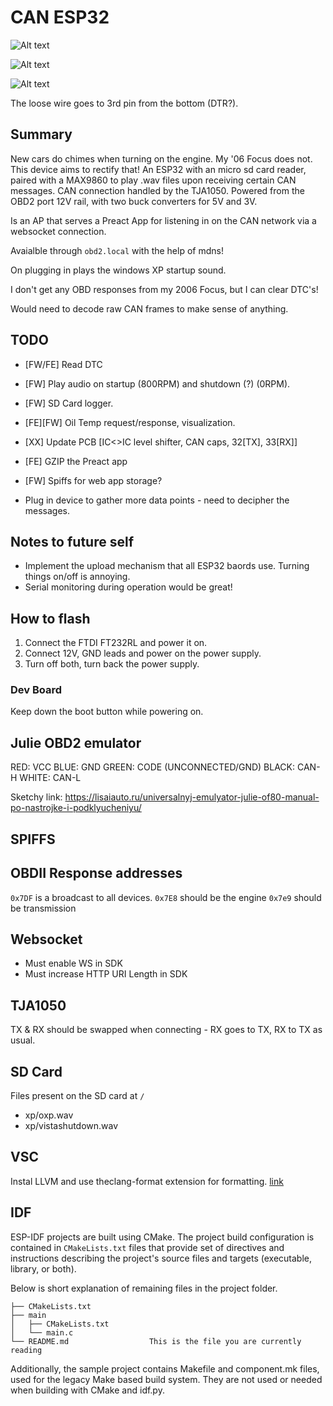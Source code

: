 # CAN ESP32

![Alt text](/pic.jpg)

![Alt text](/s1.png)

![Alt text](/s2.png)


The loose wire goes to 3rd pin from the bottom (DTR?).

## Summary

New cars do chimes when turning on the engine. My '06 Focus does not. This device aims to rectify that!
An ESP32 with an micro sd card reader, paired with a MAX9860 to play .wav files upon receiving certain CAN messages.
CAN connection handled by the TJA1050. Powered from the OBD2 port 12V rail, with two buck converters for 5V and 3V.

Is an AP that serves a Preact App for listening in on the CAN network via a websocket connection.

Avaialble through `obd2.local` with the help of mdns!

On plugging in plays the windows XP startup sound.

I don't get any OBD responses from my 2006 Focus, but I can clear DTC's!

Would need to decode raw CAN frames to make sense of anything.

## TODO
- [FW/FE] Read DTC
- [FW] Play audio on startup (800RPM) and shutdown (?) (0RPM).
- [FW] SD Card logger.
- [FE][FW] Oil Temp request/response, visualization.
- [XX] Update PCB [IC<>IC level shifter, CAN caps, 32[TX], 33[RX]]
- [FE] GZIP the Preact app
- [FW] Spiffs for web app storage?

- Plug in device to gather more data points - need to decipher the messages.

## Notes to future self

- Implement the upload mechanism that all ESP32 baords use. Turning things on/off is annoying.
- Serial monitoring during operation would be great!

## How to flash

1. Connect the FTDI FT232RL and power it on.
2. Connect 12V, GND leads and power on the power supply.
3. Turn off both, turn back the power supply.

### Dev Board

Keep down the boot button while powering on.

## Julie OBD2 emulator

RED: VCC
BLUE: GND
GREEN: CODE (UNCONNECTED/GND)
BLACK: CAN-H
WHITE: CAN-L

Sketchy link: https://lisaiauto.ru/universalnyj-emulyator-julie-of80-manual-po-nastrojke-i-podklyucheniyu/

## SPIFFS

## OBDII Response addresses 

`0x7DF` is a broadcast to all devices.
`0x7E8` should be the engine
`0x7e9` should be transmission

## Websocket

- Must enable WS in SDK
- Must increase HTTP URI Length in SDK

## TJA1050

TX & RX should be swapped when connecting - RX goes to TX, RX to TX as usual.

## SD Card

Files present on the SD card at `/`

- xp/oxp.wav
- xp/vistashutdown.wav

## VSC

Instal LLVM and use theclang-format extension for formatting. [link](https://github.com/llvm/llvm-project/releases/tag/llvmorg-20.1.0)

## IDF

ESP-IDF projects are built using CMake. The project build configuration is contained in `CMakeLists.txt`
files that provide set of directives and instructions describing the project's source files and targets
(executable, library, or both).

Below is short explanation of remaining files in the project folder.

```
├── CMakeLists.txt
├── main
│   ├── CMakeLists.txt
│   └── main.c
└── README.md                  This is the file you are currently reading
```

Additionally, the sample project contains Makefile and component.mk files, used for the legacy Make based build system.
They are not used or needed when building with CMake and idf.py.

